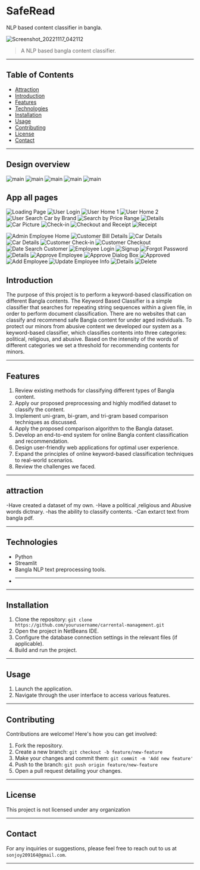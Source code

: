 # SafeRead
NLP based content classifier in bangla.



![Screenshot_20221117_042112](https://github.com/Sonjoy209164/CarRentalManagementSystem/assets/66799652/63e883a8-8944-4909-ac70-d2b4b97f99a4)

> A NLP based bangla content classifier.

---

## Table of Contents
- [Attraction](#attraction)
- [Introduction](#introduction)
- [Features](#features)
- [Technologies](#technologies)
- [Installation](#installation)
- [Usage](#usage)
- [Contributing](#contributing)
- [License](#license)
- [Contact](#contact)

---


## Design overview
![main](https://github.com/Sonjoy209164/CarRentalManagementSystem/blob/7a873c2b2c8d69cd091db0a81db60f4934f3b7eb/pictures/0.1.png)
![main](https://github.com/Sonjoy209164/CarRentalManagementSystem/blob/7a873c2b2c8d69cd091db0a81db60f4934f3b7eb/pictures/0.2.png)
![main](https://github.com/Sonjoy209164/CarRentalManagementSystem/blob/7a873c2b2c8d69cd091db0a81db60f4934f3b7eb/pictures/0.3.png)
![main](https://github.com/Sonjoy209164/CarRentalManagementSystem/blob/7a873c2b2c8d69cd091db0a81db60f4934f3b7eb/pictures/0.4.png)
![main](https://github.com/Sonjoy209164/CarRentalManagementSystem/blob/7a873c2b2c8d69cd091db0a81db60f4934f3b7eb/pictures/0.png)

## App all pages
![Loading Page](https://github.com/Sonjoy209164/CarRentalManagementSystem/raw/7a873c2b2c8d69cd091db0a81db60f4934f3b7eb/pictures/1loadingpage.png)
![User Login](https://github.com/Sonjoy209164/CarRentalManagementSystem/raw/7a873c2b2c8d69cd091db0a81db60f4934f3b7eb/pictures/2.0%20user%20lodin.png)
![User Home 1](https://github.com/Sonjoy209164/CarRentalManagementSystem/raw/7a873c2b2c8d69cd091db0a81db60f4934f3b7eb/pictures/2.1userhome1.png)
![User Home 2](https://github.com/Sonjoy209164/CarRentalManagementSystem/raw/7a873c2b2c8d69cd091db0a81db60f4934f3b7eb/pictures/2.2userhome2.png)
![User Search Car by Brand](https://github.com/Sonjoy209164/CarRentalManagementSystem/raw/7a873c2b2c8d69cd091db0a81db60f4934f3b7eb/pictures/2.3usersearch%20carby%20brand.png)
![Search by Price Range](https://github.com/Sonjoy209164/CarRentalManagementSystem/raw/7a873c2b2c8d69cd091db0a81db60f4934f3b7eb/pictures/2.4search%20by%20price%20range.png)
![Details](https://github.com/Sonjoy209164/CarRentalManagementSystem/raw/7a873c2b2c8d69cd091db0a81db60f4934f3b7eb/pictures/2.5%20details.png)
![Car Picture](https://github.com/Sonjoy209164/CarRentalManagementSystem/raw/7a873c2b2c8d69cd091db0a81db60f4934f3b7eb/pictures/2.6%20caar%20picture.png)
![Check-in](https://github.com/Sonjoy209164/CarRentalManagementSystem/raw/7a873c2b2c8d69cd091db0a81db60f4934f3b7eb/pictures/2.7checkin.png)
![Checkout and Receipt](https://github.com/Sonjoy209164/CarRentalManagementSystem/raw/7a873c2b2c8d69cd091db0a81db60f4934f3b7eb/pictures/2.8%20checkout%2Brecipt.png)
![Receipt](https://github.com/Sonjoy209164/CarRentalManagementSystem/raw/7a873c2b2c8d69cd091db0a81db60f4934f3b7eb/pictures/2.9%20recipt.png)

![Admin Employee Home](https://github.com/Sonjoy209164/CarRentalManagementSystem/raw/7a873c2b2c8d69cd091db0a81db60f4934f3b7eb/pictures/1.1.1admin%20employee%20home.png)
![Customer Bill Details](https://github.com/Sonjoy209164/CarRentalManagementSystem/raw/7a873c2b2c8d69cd091db0a81db60f4934f3b7eb/pictures/1.10customer%20billdetails.png)
![Car Details](https://github.com/Sonjoy209164/CarRentalManagementSystem/raw/7a873c2b2c8d69cd091db0a81db60f4934f3b7eb/pictures/1.11.cardetails.png)
![Car Details](https://github.com/Sonjoy209164/CarRentalManagementSystem/raw/7a873c2b2c8d69cd091db0a81db60f4934f3b7eb/pictures/1.12car%20details.png)
![Customer Check-in](https://github.com/Sonjoy209164/CarRentalManagementSystem/raw/7a873c2b2c8d69cd091db0a81db60f4934f3b7eb/pictures/1.13%20customer%20checkin.png)
![Customer Checkout](https://github.com/Sonjoy209164/CarRentalManagementSystem/raw/7a873c2b2c8d69cd091db0a81db60f4934f3b7eb/pictures/1.145%20customer%20checkout.png)
![Date Search Customer](https://github.com/Sonjoy209164/CarRentalManagementSystem/raw/7a873c2b2c8d69cd091db0a81db60f4934f3b7eb/pictures/1.17%20date%20search%20customer.png)
![Employee Login](https://github.com/Sonjoy209164/CarRentalManagementSystem/raw/7a873c2b2c8d69cd091db0a81db60f4934f3b7eb/pictures/1.1employee%20login.png)
![Signup](https://github.com/Sonjoy209164/CarRentalManagementSystem/raw/7a873c2b2c8d69cd091db0a81db60f4934f3b7eb/pictures/1.2%20signup.png)
![Forgot Password](https://github.com/Sonjoy209164/CarRentalManagementSystem/raw/7a873c2b2c8d69cd091db0a81db60f4934f3b7eb/pictures/1.3%20forgotpassword.png)
![Details](https://github.com/Sonjoy209164/CarRentalManagementSystem/raw/7a873c2b2c8d69cd091db0a81db60f4934f3b7eb/pictures/1.4details.png)
![Approve Employee](https://github.com/Sonjoy209164/CarRentalManagementSystem/raw/7a873c2b2c8d69cd091db0a81db60f4934f3b7eb/pictures/1.5.1approve%20employee.png)
![Approve Dialog Box](https://github.com/Sonjoy209164/CarRentalManagementSystem/raw/7a873c2b2c8d69cd091db0a81db60f4934f3b7eb/pictures/1.5.2%20appreove%20dialoguebox.png)
![Approved](https://github.com/Sonjoy209164/CarRentalManagementSystem/raw/7a873c2b2c8d69cd091db0a81db60f4934f3b7eb/pictures/1.5.3%20approved.png)
![Add Employee](https://github.com/Sonjoy209164/CarRentalManagementSystem/raw/7a873c2b2c8d69cd091db0a81db60f4934f3b7eb/pictures/1.6addemployee.png)
![Update Employee Info](https://github.com/Sonjoy209164/CarRentalManagementSystem/raw/7a873c2b2c8d69cd091db0a81db60f4934f3b7eb/pictures/1.7updateemployeeinfo.png)
![Details](https://github.com/Sonjoy209164/CarRentalManagementSystem/raw/7a873c2b2c8d69cd091db0a81db60f4934f3b7eb/pictures/1.8%20details.png)
![Delete](https://github.com/Sonjoy209164/CarRentalManagementSystem/raw/7a873c2b2c8d69cd091db0a81db60f4934f3b7eb/pictures/1.9delete%20.png)

## Introduction

The purpose of this project is to perform a keyword-based classification on different Bangla contents. The Keyword Based Classifier is a simple classifier that searches for repeating string sequences within a given file, in order to perform document classification. There are no websites that can classify and recommend safe Bangla content for under aged individuals. To protect our minors from abusive content we developed our system as a keyword-based classifier, which classifies contents into three categories: political, religious, and abusive.  Based on the intensity of the words of different categories we set a threshold for recommending contents for minors.

---

## Features

1. Review existing methods for classifying different types of Bangla content.
2. Apply our proposed preprocessing and highly modified dataset to classify the content.
3. Implement uni-gram, bi-gram, and tri-gram based comparison techniques as discussed.
4. Apply the proposed comparison algorithm to the Bangla dataset.
5. Develop an end-to-end system for online Bangla content classification and recommendation.
6. Design user-friendly web applications for optimal user experience.
7. Expand the principles of online keyword-based classification techniques to real-world scenarios.
8. Review the challenges we faced.


---

## attraction
 -Have created a dataset of my own.
 -Have a political ,religious and Abusive words dictnary.
 -has the ability to classify contents.
 -Can extarct text from bangla pdf. 

---

## Technologies

- Python
- Streamlit
- Bangla NLP text preprocessing tools.
- ****

---

## Installation

1. Clone the repository: `git clone https://github.com/yourusername/carrental-management.git`
2. Open the project in NetBeans IDE.
3. Configure the database connection settings in the relevant files (if applicable).
4. Build and run the project.

---

## Usage

1. Launch the application.
2. Navigate through the user interface to access various features.

---

## Contributing

Contributions are welcome! Here's how you can get involved:

1. Fork the repository.
2. Create a new branch: `git checkout -b feature/new-feature`
3. Make your changes and commit them: `git commit -m 'Add new feature'`
4. Push to the branch: `git push origin feature/new-feature`
5. Open a pull request detailing your changes.

---

## License

This project is not licensed under any organization

---

## Contact

For any inquiries or suggestions, please feel free to reach out to us at `sonjoy209164@gmail.com`.

---
